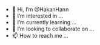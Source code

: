 - 👋 Hi, I’m @HakanHann
- 👀 I’m interested in ...
- 🌱 I’m currently learning ...
- 💞️ I’m looking to collaborate on ...
- 📫 How to reach me ...

<!---
HakanHann/HakanHann is a ✨ special ✨ repository because its `README.md` (this file) appears on your GitHub profile.
You can click the Preview link to take a look at your changes.
--->

